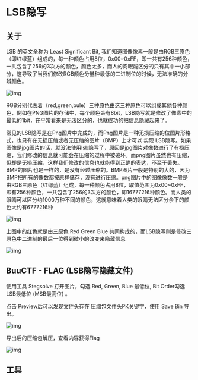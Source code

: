 # LSB隐写

## 关于

LSB 的英文全称为 Least Significant Bit, 我们知道图像像素一般是由RGB三原色（即红绿蓝）组成的，每一种颜色占用8位，0x00~0xFF，即一共有256种颜色，一共包含了256的3次方的颜色，颜色太多，而人的肉眼能区分的只有其中一小部分，这导致了当我们修改RGB颜色分量种最低的二进制位的时候，无法准确的分辨颜色。

![img](/assets/PeiQi-Wiki/img/1667624989140-74ba3b75-c774-46d7-bcd6-eed03f3a2068.png)

RGB分别代表着（red,green,bule）三种原色由这三种原色可以组成其他各种颜色，例如在PNG图片的存储中，每个颜色会有8bit，LSB隐写就是修改了像素中的最低的1bit，在平常看来是无法区分的，也就成功的把信息隐藏起来了。



常见的LSB隐写是在Png图片中完成的，而Png图片是一种无损压缩的位图片形格式，也只有在无损压缩或者无压缩的图片（BMP）上才可以 实现 LSB隐写。如果图像是jpg图片的话，就没法使用lsb隐写了，原因是jpg图片对像数进行了有损压缩，我们修改的信息就可能会在压缩的过程中被破坏。而png图片虽然也有压缩，但却是无损压缩，这样我们修改的信息也就能得到正确的表达，不至于丢失。BMP的图片也是一样的，是没有经过压缩的。BMP图片一般是特别的大的，因为BMP把所有的像数都按原样储存，没有进行压缩。png图片中的图像像数一般是由RGB三原色（红绿蓝）组成，每一种颜色占用8位，取值范围为0x00~0xFF，即有256种颜色，一共包含了256的3次方的颜色，即16777216种颜色。而人类的眼睛可以区分约1000万种不同的颜色，这就意味着人类的眼睛无法区分余下的颜色大约有6777216种



![img](/assets/PeiQi-Wiki/img/1667626690859-6d85f26f-fbed-4d07-8d57-0c2eb81f623c.png)



上图中的红色就是由三原色 Red Green Blue 共同构成的，而LSB隐写则是修改三原色中二进制的最后一位得到微小的改变来隐藏信息

![img](/assets/PeiQi-Wiki/img/1667652654051-bf501cba-6385-4dc4-afc9-e9c826fa1a82.png)



## BuuCTF - FLAG (LSB隐写隐藏文件) 

使用工具 Stegsolve 打开图片，勾选 Red, Green, Blue 最低位, Bit Order勾选 LSB最低位 (MSB最高位) 。

点击 Preview后可以发现文件头存在 压缩包文件头PK关键字，使用 Save Bin 导出。

![img](/assets/PeiQi-Wiki/img/1667659887324-ce634f1c-50aa-4762-a5fa-c212322f1a8e.png)

导出后的压缩包解压，查看内容获得Flag

![img](/assets/PeiQi-Wiki/img/1667660734300-a6fb81fe-aa66-404f-a2a0-92b0ab3429de.png)

## 工具

<a-alert type="success" message="" description="http://www.caesum.com/handbook/Stegsolve.jar" showIcon>
</a-alert>
<br/>

<a-alert type="success" message="" description="https://stegonline.georgeom.net" showIcon>
</a-alert>
<br/>
